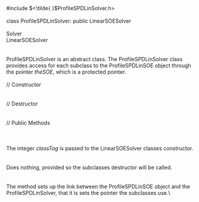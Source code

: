 \
\
\#include $<\tilde{ }$ProfileSPDLinSolver.h$>$\
\
class ProfileSPDLinSolver: public LinearSOESolver\
\
Solver\
LinearSOESolver\
\
\
ProfileSPDLinSolver is an abstract class. The ProfileSPDLinSolver class
provides access for each subclass to the ProfileSPDLinSOE object through
the pointer *theSOE*, which is a protected pointer.\
\
// Constructor\
\
\
// Destructor\
\
\
// Public Methods\
\
\
\
The integer *classTag* is passed to the LinearSOESolver classes
constructor.\
\
\
Does nothing, provided so the subclasses destructor will be called.\
\
\
The method sets up the link between the ProfileSPDLinSOE object and the
ProfileSPDLinSolver, that it is sets the pointer the subclasses use.\
